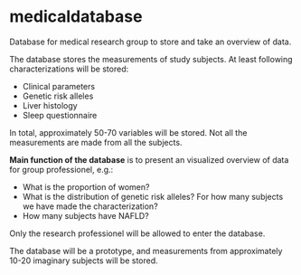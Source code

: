 # medicaldatabase
Database for medical research group to store and take an overview of data.

The database stores the measurements of study subjects. At least following characterizations will be stored:
* Clinical parameters
* Genetic risk alleles
* Liver histology
* Sleep questionnaire

In total, approximately 50-70 variables will be stored. Not all the measurements are made from all the subjects. 

**Main function of the database** is to present an visualized overview of data for group professionel, e.g.:
* What is the proportion of women?
* What is the distribution of genetic risk alleles? For how many subjects we have made the characterization?
* How many subjects have NAFLD?

Only the research professionel will be allowed to enter the database.

The database will be a prototype, and measurements from approximately 10-20 imaginary subjects will be stored.
